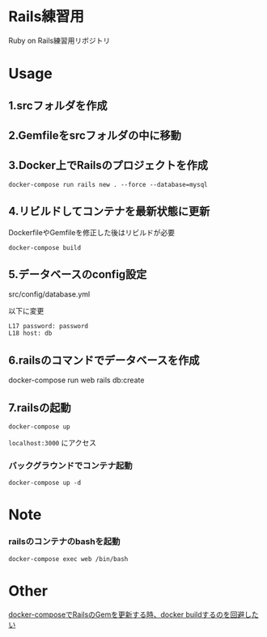 # Rails練習用
Ruby on Rails練習用リボジトリ


# Usage

## 1.srcフォルダを作成

## 2.Gemfileをsrcフォルダの中に移動

## 3.Docker上でRailsのプロジェクトを作成
```
docker-compose run rails new . --force --database=mysql
```

## 4.リビルドしてコンテナを最新状態に更新
DockerfileやGemfileを修正した後はリビルドが必要
```
docker-compose build
```

## 5.データベースのconfig設定
src/config/database.yml  

以下に変更  
```
L17 password: password
L18 host: db
```

## 6.railsのコマンドでデータベースを作成
docker-compose run web rails db:create

## 7.railsの起動
```
docker-compose up
```
`localhost:3000` にアクセス

### バックグラウンドでコンテナ起動
```
docker-compose up -d
```

# Note

### railsのコンテナのbashを起動
```
docker-compose exec web /bin/bash
```

# Other
[docker-composeでRailsのGemを更新する時、docker buildするのを回避したい](https://qiita.com/neko-neko/items/abe912eba9c113fd527e)
